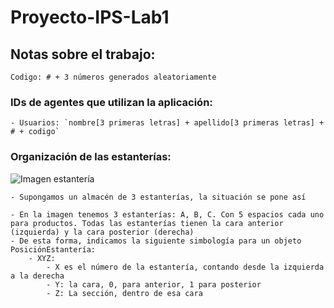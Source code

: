 # Proyecto-IPS-Lab1

## Notas sobre el trabajo:

	Codigo: # + 3 números generados aleatoriamente

### IDs de agentes que utilizan la aplicación:
	- Usuarios: `nombre[3 primeras letras] + apellido[3 primeras letras] + # + codigo`
	
### Organización de las estanterías:
![Imagen estantería](http://i.imgur.com/naJ0355.png?raw=true "Almacen")

	- Supongamos un almacén de 3 estanterías, la situación se pone así
	
	- En la imagen tenemos 3 estanterías: A, B, C. Con 5 espacios cada uno para productos. Todas las estanterías tienen la cara anterior (izquierda) y la cara posterior (derecha)
	- De esta forma, indicamos la siguiente simbología para un objeto PosiciónEstantería:
		- XYZ: 
			- X es el número de la estantería, contando desde la izquierda a la derecha
			- Y: la cara, 0, para anterior, 1 para posterior
			- Z: La sección, dentro de esa cara
	